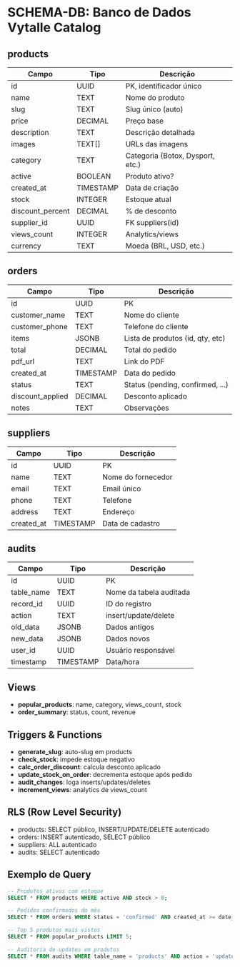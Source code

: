 # SCHEMA-DB: Banco de Dados Vytalle Catalog

## products
| Campo            | Tipo         | Descrição                        |
|------------------|--------------|----------------------------------|
| id               | UUID         | PK, identificador único          |
| name             | TEXT         | Nome do produto                  |
| slug             | TEXT         | Slug único (auto)                |
| price            | DECIMAL      | Preço base                       |
| description      | TEXT         | Descrição detalhada              |
| images           | TEXT[]       | URLs das imagens                 |
| category         | TEXT         | Categoria (Botox, Dysport, etc.) |
| active           | BOOLEAN      | Produto ativo?                   |
| created_at       | TIMESTAMP    | Data de criação                  |
| stock            | INTEGER      | Estoque atual                    |
| discount_percent | DECIMAL      | % de desconto                    |
| supplier_id      | UUID         | FK suppliers(id)                 |
| views_count      | INTEGER      | Analytics/views                  |
| currency         | TEXT         | Moeda (BRL, USD, etc.)           |

## orders
| Campo            | Tipo         | Descrição                        |
|------------------|--------------|----------------------------------|
| id               | UUID         | PK                               |
| customer_name    | TEXT         | Nome do cliente                  |
| customer_phone   | TEXT         | Telefone do cliente              |
| items            | JSONB        | Lista de produtos (id, qty, etc) |
| total            | DECIMAL      | Total do pedido                  |
| pdf_url          | TEXT         | Link do PDF                      |
| created_at       | TIMESTAMP    | Data do pedido                   |
| status           | TEXT         | Status (pending, confirmed, ...) |
| discount_applied | DECIMAL      | Desconto aplicado                |
| notes            | TEXT         | Observações                      |

## suppliers
| Campo            | Tipo         | Descrição                        |
|------------------|--------------|----------------------------------|
| id               | UUID         | PK                               |
| name             | TEXT         | Nome do fornecedor               |
| email            | TEXT         | Email único                      |
| phone            | TEXT         | Telefone                         |
| address          | TEXT         | Endereço                         |
| created_at       | TIMESTAMP    | Data de cadastro                 |

## audits
| Campo            | Tipo         | Descrição                        |
|------------------|--------------|----------------------------------|
| id               | UUID         | PK                               |
| table_name       | TEXT         | Nome da tabela auditada          |
| record_id        | UUID         | ID do registro                   |
| action           | TEXT         | insert/update/delete             |
| old_data         | JSONB        | Dados antigos                    |
| new_data         | JSONB        | Dados novos                      |
| user_id          | UUID         | Usuário responsável              |
| timestamp        | TIMESTAMP    | Data/hora                        |

## Views
- **popular_products**: name, category, views_count, stock
- **order_summary**: status, count, revenue

## Triggers & Functions
- **generate_slug**: auto-slug em products
- **check_stock**: impede estoque negativo
- **calc_order_discount**: calcula desconto aplicado
- **update_stock_on_order**: decrementa estoque após pedido
- **audit_changes**: loga inserts/updates/deletes
- **increment_views**: analytics de views_count

## RLS (Row Level Security)
- products: SELECT público, INSERT/UPDATE/DELETE autenticado
- orders: INSERT autenticado, SELECT público
- suppliers: ALL autenticado
- audits: SELECT autenticado

## Exemplo de Query
```sql
-- Produtos ativos com estoque
SELECT * FROM products WHERE active AND stock > 0;

-- Pedidos confirmados do mês
SELECT * FROM orders WHERE status = 'confirmed' AND created_at >= date_trunc('month', now());

-- Top 5 produtos mais vistos
SELECT * FROM popular_products LIMIT 5;

-- Auditoria de updates em produtos
SELECT * FROM audits WHERE table_name = 'products' AND action = 'update';
``` 